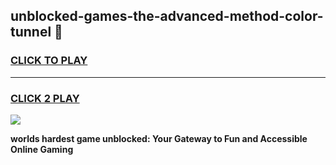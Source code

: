 
## unblocked-games-the-advanced-method-color-tunnel 👋
<h3>
<a href="https://premium.freeplayer.one?title=unblocked-games-the-advanced-method-color-tunnel&ref=14F">CLICK TO PLAY</a></h3>
<hr>

<h3>
<a href="https://premium.freeplayer.one?title=unblocked-games-the-advanced-method-color-tunnel&ref=14F">CLICK 2 PLAY</a>
  
</h3>

<a href="https://premium.freeplayer.one?title=unblocked-games-the-advanced-method-color-tunnel&ref=12F/"><img src="https://clearcache.store/games.png"></a>


**worlds hardest game unblocked: Your Gateway to Fun and Accessible Online Gaming**
